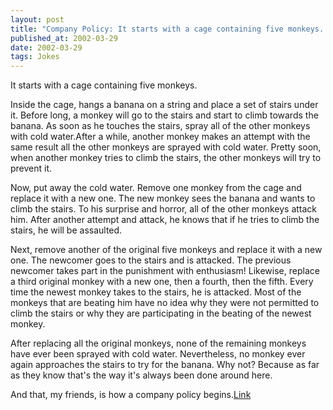 ```yaml
---
layout: post
title: "Company Policy: It starts with a cage containing five monkeys..."
published_at: 2002-03-29
date: 2002-03-29
tags: Jokes
---
```


It starts with a cage containing five monkeys.  

Inside the cage, hangs a banana on a string and place a set of stairs under it. Before long, a monkey will go to the stairs and start to climb towards the banana. As soon as he touches the stairs, spray all of the other monkeys with cold water.After a while, another monkey makes an attempt with the same result all the other monkeys are sprayed with cold water. Pretty soon, when another monkey tries to climb the stairs, the other monkeys will try to prevent it.  

Now, put away the cold water. Remove one monkey from the cage and replace it with a new one. The new monkey sees the banana and wants to climb the stairs. To his surprise and horror, all of the other monkeys attack him. After another attempt and attack, he knows that if he tries to climb the stairs, he will be assaulted.  

Next, remove another of the original five monkeys and replace it with a new one. The newcomer goes to the stairs and is attacked. The previous newcomer takes part in the punishment with enthusiasm! Likewise, replace a third original monkey with a new one, then a fourth, then the fifth. Every time the newest monkey takes to the stairs, he is attacked. Most of the monkeys that are beating him have no idea why they were not permitted to climb the stairs or why they are participating in the beating of the newest monkey.  

After replacing all the original monkeys, none of the remaining monkeys have ever been sprayed with cold water. Nevertheless, no monkey ever again approaches the stairs to try for the banana. Why not? Because as far as they know that's the way it's always been done around here.  

And that, my friends, is how a company policy begins.[Link](http://julian.weblogs.com/stories/storyReader$184)  